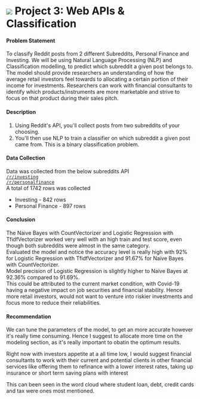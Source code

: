 # ![](https://ga-dash.s3.amazonaws.com/production/assets/logo-9f88ae6c9c3871690e33280fcf557f33.png) Project 3: Web APIs & Classification

#### Problem Statement

To classify Reddit posts from 2 different Subreddits, Personal Finance and Investing. We will be using Natural Language Processing (NLP) and Classification modelling, to
predict which subreddit a given post belongs to.<br>
The model should provide researchers an understanding of how the average retail investors feel towards to allocating a certain portion of their income for investments.
Researchers can work with financial consultants to identify which products/instruments are more marketable and strive to focus on that product during their sales pitch.

#### Description

1. Using Reddit's API, you'll collect posts from two subreddits of your choosing.
2. You'll then use NLP to train a classifier on which subreddit a given post came from. This is a binary classification problem.

#### Data Collection

Data was collected from the below subreddits API<br>
[`/r/investing`](https://www.reddit.com/r/investing)<br>
[`/r/personalfinance`](https://www.reddit.com/r/personalfinance)<br>
A total of 1742 rows was collected
- Investing - 842 rows
- Personal Finance - 897 rows

#### Conclusion

The Naive Bayes with CountVectorizer and Logistic Regression with TfidfVectorizer worked very well with an high train and test score, even though both subreddits were almost in the same category.<br>
Evaluated the model and notice the accuracy level is really high with 92% for Logistic Regression with TfidfVectorizer and 91.67% for Naive Bayes with CountVectorizer.<br>
Model precision of Logistic Regression is slightly higher to Naive Bayes at 92.36% compared to 91.69%.<br>
This could be attributed to the current market condition, with Covid-19 having a negative impact on job securities and financial stability.
Hence more retail investors, would not want to venture into riskier investments and focus more to reduce their reliabilities.

#### Recommendation

We can tune the parameters of the model, to get an more accurate however it's really time consuming.
Hence I suggest to allocate more time on the modeling section, as it's really important to obatin the optimum results.<br>

Right now with investors appetite at a all time low, I would suggest financial consultants to work with their current and potential clients in other financial services like offering them to refinance with a lower interest rates, taking up insurance or short term saving plans with interest<br> 

This can been seen in the word cloud where student loan, debt, credit cards and tax were ones most mentioned.
